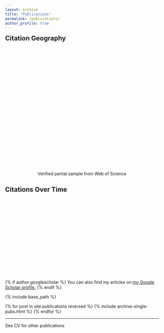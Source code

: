 ```yaml
---
layout: archive
title: "Publications"
permalink: /publications/
author_profile: true
---
```


<h2 style="margin-top: 10px; margin-bottom: 20px;">Citation Geography</h2>
<figure>
    <div id="geochartWrapper" style="width: 90%; height: 400px; position: relative;">
        <canvas id="GeoBubbleChart"></canvas>
    </div>
    <figcaption style="text-align: center; margin-top: 2px;">Verified partial sample from Web of Science</figcaption>
</figure>

<script src="https://cdn.jsdelivr.net/npm/chart.js"></script>
<script src="https://cdn.jsdelivr.net/npm/chartjs-chart-geo"></script>

<script>
fetch('https://cdn.jsdelivr.net/npm/world-atlas@2/countries-50m.json')
    .then(response => response.json())
    .then(countriesData => {
        const countries = ChartGeo.topojson.feature(countriesData, countriesData.objects.countries).features;
        const mapData = {{ site.data.map_data | jsonify }};
        initGeoBubbleChart(countries, mapData);
    });

function initGeoBubbleChart(countries, mapData) {
    const data = {
        labels: mapData.map(d => d.address),
        datasets: [{
            label: '',
            outline: countries,
            showOutline: true,
            backgroundColor: 'rgba(75, 192, 192, 0.2)',
            outlineBackgroundColor: '#f0f0f0',
            data: mapData.map(d => ({
                x: d.lon,
                y: d.lat,
                r: Math.sqrt(d.publicationCount) * 2,
                value: d.publicationCount,
                address: d.address
            }))
        }]
    };
    const config = {
        type: 'bubbleMap',
        data: data,
        options: {
            plugins: {
                legend: { display: false },
                tooltip: {
                    enabled: true,
                    mode: 'point',
                    callbacks: {
                        label: function(context) {
                            const data = context.raw;
                            return `${data.address}: ${data.value} publications`;
                        }
                    }
                }
            },
            scales: {
                projection: {
                    axis: 'x',
                    projection: 'equalEarth'
                },
                size: {
                    axis: 'x',
                    size: [1, 20],
                    display: false
                }
            }
        }
    };
    const ctx = document.getElementById('GeoBubbleChart').getContext('2d');
    new Chart(ctx, config);
}
</script>

<br>

<h2 style="margin-top: 0px;">Citations Over Time</h2>
<div id="chartWrapper" style="width: 40%; height: 250px; position: relative;">
  <canvas id="citationsChart"></canvas>
</div>

<script>
  const ctx = document.getElementById('citationsChart').getContext('2d');

  const citationsData = {{ site.data.scholar_metrics.cites_per_year | jsonify }};

  const labels = Object.keys(citationsData);
  const data = Object.values(citationsData);

  const citationsChart = new Chart(ctx, {
    type: 'bar',
    data: {
      labels: labels,
      datasets: [{
        data: data,
        backgroundColor: 'rgba(75, 192, 192, 0.5)',
        borderColor: 'rgba(75, 192, 192, 1)',
        borderWidth: 1
      }]
    },
    options: {
      responsive: true,
      maintainAspectRatio: false,
      plugins: {
        legend: {
          display: false
        }
      },
      scales: {
        y: {
          beginAtZero: true
        }
      }
    }
  });
</script>



{% if author.googlescholar %} You can also find my articles on <u><a href="{{author.googlescholar}}">my Google Scholar profile</a>.</u> {% endif %}

{% include base_path %}

{% for post in site.publications reversed %} {% include archive-single-pubs.html %} {% endfor %}

---

See CV for other publications



